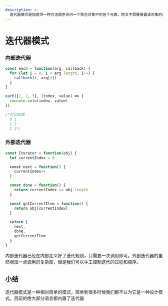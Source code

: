 ```yaml
---
description: >-
  迭代器模式是指提供一种方法顺序访问一个聚合对象中的各个元素，而又不需要暴露该对象的内部表示。迭代器模式可以把迭代的过程从业务逻辑中分离出来，在使用迭代器模式之后，即使不关心对象的内部构造，也可以按顺序访问其中的每个元素
---
```


# 迭代器模式

### 内部迭代器

```javascript
const each = function(arg, callback) {
  for (let i = 0; i < arg.length; i++) {
    callback(i, arg[i])
  }
}

each([1, 2, 3], (index, value) => {
  console.info(index, value) 
})

/*打印结果
  0 1
  1 2
  2 3*/
```

### 外部迭代器

```javascript
const Iterator = function(obj) {
  let currentIndex = 0

  const next = function() {
    currentIndex++
  }

  const done = function() {
    return currentIndex >= obj.length
  }

  const getCurrentItem = function() {
    return obj[currentIndex]
  }

  return {
    next,
    done,
    getCurrentItem
  }
}
```

内部迭代器已经在内部定义好了迭代规则，只需要一次调用即可。外部迭代器的虽然增加一点调用的复杂度，但是我们可以手工控制迭代的过程和顺序。

## 小结

迭代器模式是一种相对简单的模式，简单到很多时候我们都不认为它是一种设计模式。目前的绝大部分语言都内置了迭代器





